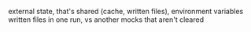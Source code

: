 external state, that's shared (cache, written files), environment variables
written files in one run, vs another
mocks that aren't cleared

